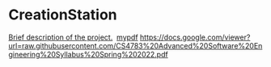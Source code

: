 # CreationStation
<a href="N3ur0m4nt1c.github.io/folder/CS4783 Advanced Software Engineering Syllabus Spring 2022.pdf" target="_blank">Brief description of the project.</a>
<a href="CS4783 Advanced Software Engineering Syllabus Spring 2022.pdf" class="image fit"><img src="images/marr_pic.jpg" alt=""></a>
<a href="https://my.github/CS4783 Advanced Software Engineering Syllabus Spring 2022.pdf">mypdf</a>
https://docs.google.com/viewer?url=raw.githubusercontent.com/CS4783%20Advanced%20Software%20Engineering%20Syllabus%20Spring%202022.pdf
